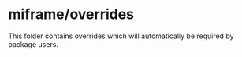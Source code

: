 # miframe/overrides

This folder contains overrides which will automatically be required by package users.
